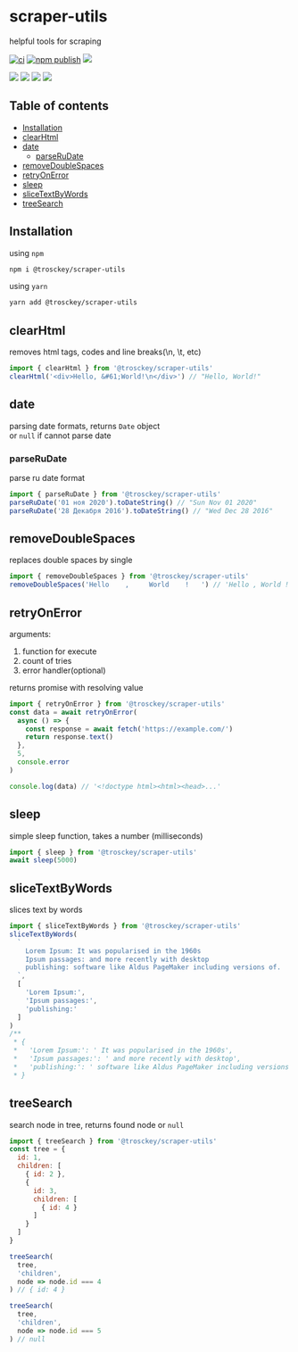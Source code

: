 # scraper-utils

helpful tools for scraping

[![ci](https://github.com/trosck/scraper-utils/actions/workflows/ci.yml/badge.svg?branch=main)](https://github.com/trosck/scraper-utils/actions/workflows/ci.yml)
[![npm publish](https://github.com/trosck/scraper-utils/actions/workflows/npm-publish.yml/badge.svg)](https://github.com/trosck/scraper-utils/actions/workflows/npm-publish.yml)
[![](https://img.shields.io/github/last-commit/trosck/scraper-utils/main)](https://github.com/trosck/scraper-utils/commits/main)

[![](https://img.shields.io/npm/v/@trosckey/scraper-utils.svg?logo=npm)](https://www.npmjs.com/package/@trosckey/scraper-utils)
![](https://img.shields.io/github/languages/code-size/trosck/scraper-utils)
![](https://img.shields.io/npm/dt/@trosckey/scraper-utils)
[![](https://img.shields.io/npm/l/@trosckey/scraper-utils)](https://github.com/trosck/scraper-utils/blob/main/LICENSE.md)


## Table of contents
- [Installation](#installation)
- [clearHtml](#clearhtml)
- [date](#date)
  - [parseRuDate](#parserudate)
- [removeDoubleSpaces](#removedoublespaces)
- [retryOnError](#retryonerror)
- [sleep](#sleep)
- [sliceTextByWords](#slicetextbywords)
- [treeSearch](#treesearch)

## Installation

using `npm`
```bash
npm i @trosckey/scraper-utils
```

using `yarn`
```bash
yarn add @trosckey/scraper-utils
```

## clearHtml
removes html tags, codes and line breaks(\n, \t, etc)
```javascript
import { clearHtml } from '@trosckey/scraper-utils'
clearHtml('<div>Hello, &#61;World!\n</div>') // "Hello, World!"
```

## date
parsing date formats, returns `Date` object   
or `null` if cannot parse date   

### parseRuDate
parse ru date format
```javascript
import { parseRuDate } from '@trosckey/scraper-utils'
parseRuDate('01 ноя 2020').toDateString() // "Sun Nov 01 2020"
parseRuDate('28 Декабря 2016').toDateString() // "Wed Dec 28 2016"
```

## removeDoubleSpaces
replaces double spaces by single
```javascript
import { removeDoubleSpaces } from '@trosckey/scraper-utils'
removeDoubleSpaces('Hello    ,     World    !   ') // 'Hello , World ! '
```

## retryOnError
arguments:
1) function for execute
2) count of tries
3) error handler(optional)

returns promise with resolving value

```javascript
import { retryOnError } from '@trosckey/scraper-utils'
const data = await retryOnError(
  async () => {
    const response = await fetch('https://example.com/')
    return response.text()
  },
  5,
  console.error
)

console.log(data) // '<!doctype html><html><head>...'
```

## sleep
simple sleep function, takes a number (milliseconds)
```javascript
import { sleep } from '@trosckey/scraper-utils'
await sleep(5000)
```

## sliceTextByWords
slices text by words
```javascript
import { sliceTextByWords } from '@trosckey/scraper-utils'
sliceTextByWords(
  `
    Lorem Ipsum: It was popularised in the 1960s
    Ipsum passages: and more recently with desktop
    publishing: software like Aldus PageMaker including versions of.
  `,
  [
    'Lorem Ipsum:',
    'Ipsum passages:',
    'publishing:'
  ]
)
/**
 * {
 *   'Lorem Ipsum:': ' It was popularised in the 1960s',
 *   'Ipsum passages:': ' and more recently with desktop',
 *   'publishing:': ' software like Aldus PageMaker including versions of.'
 * }
```

## treeSearch
search node in tree, returns found node or `null`
```javascript
import { treeSearch } from '@trosckey/scraper-utils'
const tree = {
  id: 1,
  children: [
    { id: 2 },
    {
      id: 3,
      children: [
        { id: 4 }
      ]
    }
  ]
}

treeSearch(
  tree,
  'children',
  node => node.id === 4
) // { id: 4 }

treeSearch(
  tree,
  'children',
  node => node.id === 5
) // null
```

